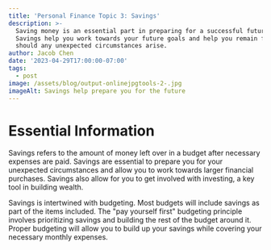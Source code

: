 ```yaml
---
title: 'Personal Finance Topic 3: Savings'
description: >-
  Saving money is an essential part in preparing for a successful future.
  Savings help you work towards your future goals and help you remain flexible
  should any unexpected circumstances arise.
author: Jacob Chen
date: '2023-04-29T17:00:00-07:00'
tags:
  - post
image: /assets/blog/output-onlinejpgtools-2-.jpg
imageAlt: Savings help prepare you for the future
---
```

# Essential Information

Savings refers to the amount of money left over in a budget after necessary expenses are paid. Savings are essential to prepare you for your unexpected circumstances and allow you to work towards larger financial purchases. Savings also allow for you to get involved with investing, a key tool in building wealth.

Savings is intertwined with budgeting. Most budgets will include savings as part of the items included. The "pay yourself first" budgeting principle involves prioritizing savings and building the rest of the budget around it. Proper budgeting will allow you to build up your savings while covering your necessary monthly expenses.
